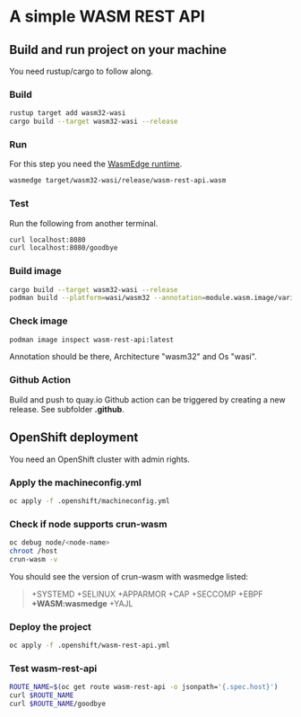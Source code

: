 # A simple WASM REST API

## Build and run project on your machine

You need rustup/cargo to follow along.

### Build

```bash
rustup target add wasm32-wasi
cargo build --target wasm32-wasi --release
```

### Run

For this step you need the [WasmEdge runtime](https://wasmedge.org/).

```bash
wasmedge target/wasm32-wasi/release/wasm-rest-api.wasm
```

### Test

Run the following from another terminal.

```bash
curl localhost:8080
curl localhost:8080/goodbye
```

### Build image

```bash
cargo build --target wasm32-wasi --release
podman build --platform=wasi/wasm32 --annotation=module.wasm.image/variant=compat -t wasm-rest-api .
```

### Check image

```bash
podman image inspect wasm-rest-api:latest
```

Annotation should be there, Architecture "wasm32" and Os "wasi".

### Github Action

Build and push to quay.io Github action can be triggered by creating a new release. See subfolder **.github**.

## OpenShift deployment

You need an OpenShift cluster with admin rights.

### Apply the machineconfig.yml
```bash
oc apply -f .openshift/machineconfig.yml
```

### Check if node supports crun-wasm
```bash
oc debug node/<node-name>
chroot /host
crun-wasm -v
```

You should see the version of crun-wasm with wasmedge listed:
> +SYSTEMD +SELINUX +APPARMOR +CAP +SECCOMP +EBPF **+WASM:wasmedge** +YAJL

### Deploy the project
```bash
oc apply -f .openshift/wasm-rest-api.yml
```

### Test wasm-rest-api

```bash
ROUTE_NAME=$(oc get route wasm-rest-api -o jsonpath='{.spec.host}')
curl $ROUTE_NAME
curl $ROUTE_NAME/goodbye
```
